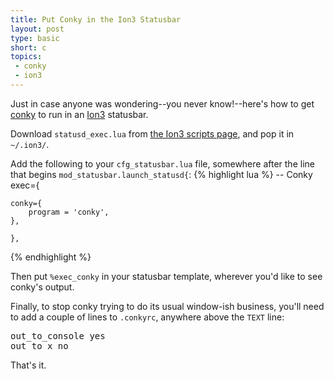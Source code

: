 ```yaml
---
title: Put Conky in the Ion3 Statusbar
layout: post
type: basic
short: c
topics:
 - conky
 - ion3
---
```

Just in case anyone was wondering--you never know!--here's how to get [conky](http://conky.sourceforge.net/) to run in an [Ion3](http://modeemi.fi/~tuomov/ion/) statusbar.

Download `statusd_exec.lua` from [the Ion3 scripts page](http://modeemi.fi/~tuomov/repos/ion-scripts-3/#statusbar), and pop it in `~/.ion3/`.

Add the following to your `cfg_statusbar.lua` file, somewhere after the line that begins `mod_statusbar.launch_statusd{`:
{% highlight lua %}
-- Conky    
    exec={

    conky={
        program = 'conky',
    },
    
    },
{% endhighlight %}

Then put `%exec_conky` in your statusbar template, wherever you'd like to see conky's output.

Finally, to stop conky trying to do its usual window-ish business, you'll need to add a couple of lines to `.conkyrc`, anywhere above the `TEXT` line:
<pre lang="conky">out_to_console yes
out_to_x no</pre>
That's it.
